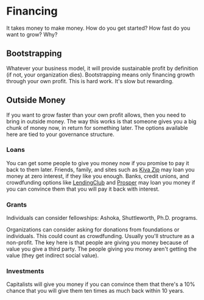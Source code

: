 # Financing

It takes money to make money. How do you get started? How fast do you want to grow? Why?

## Bootstrapping

Whatever your business model, it will provide sustainable profit by definition (if not, your organization dies). Bootstrapping means only financing growth through your own profit. This is hard work. It's slow but rewarding.

## Outside Money

If you want to grow faster than your own profit allows, then you need to bring in outside money. The way this works is that someone gives you a big chunk of money now, in return for something later. The options available here are tied to your governance structure.

### Loans

You can get some people to give you money now if you promise to pay it back to them later. Friends, family, and sites such as [Kiva Zip](https://zip.kiva.org/) may loan you money at zero interest, if they like you enough. Banks, credit unions, and crowdfunding options like [LendingClub](https://www.lendingclub.com/) and [Prosper](https://www.prosper.com/) may loan you money if you can convince them that you will pay it back with interest.

### Grants

Individuals can consider fellowships: Ashoka, Shuttleworth, Ph.D. programs.

Organizations can consider asking for donations from foundations or individuals. This could count as crowdfunding. Usually you'll structure as a non-profit. The key here is that people are giving you money because of value you give a third party. The people giving you money aren't getting the value (they get indirect social value).


### Investments

Capitalists will give you money if you can convince them that there's a 10% chance that you will give them ten times as much back within 10 years.


